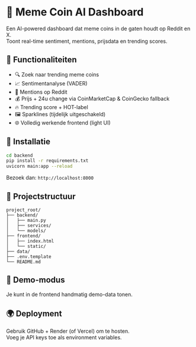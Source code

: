 
# 🧠 Meme Coin AI Dashboard

Een AI-powered dashboard dat meme coins in de gaten houdt op Reddit en X.  
Toont real-time sentiment, mentions, prijsdata en trending scores.

## 🔧 Functionaliteiten

- 🔍 Zoek naar trending meme coins
- 📈 Sentimentanalyse (VADER)
- 💬 Mentions op Reddit
- 💰 Prijs + 24u change via CoinMarketCap & CoinGecko fallback
- 🔥 Trending score + HOT-label
- 🖼️ Sparklines (tijdelijk uitgeschakeld)
- 🌐 Volledig werkende frontend (light UI)

## 🚀 Installatie

```bash
cd backend
pip install -r requirements.txt
uvicorn main:app --reload
```

Bezoek dan: `http://localhost:8000`

## 📁 Projectstructuur

```
project_root/
├── backend/
│   ├── main.py
│   ├── services/
│   └── models/
├── frontend/
│   ├── index.html
│   └── static/
├── data/
├── .env.template
└── README.md
```

## 🧪 Demo-modus

Je kunt in de frontend handmatig demo-data tonen.

## 🌍 Deployment

Gebruik GitHub + Render (of Vercel) om te hosten.  
Voeg je API keys toe als environment variables.

